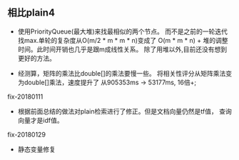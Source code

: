 ## 相比plain4
- 使用PriorityQueue(最大堆)来找最相似的两个节点。
而不是之前的一轮迭代找max.单轮的复杂度从O(m/2 * m * m * n)变成了
O(m * m * n) + 堆的调整时间。此时间开销也几乎是跟m成线性关系。
除了用堆以外,目前还没有想到更好的方法。

- 经测算，矩阵的乘法比double[]的乘法要慢一些。
将相关性评分从矩阵乘法变为double[]乘法，速度提升了
从905353ms -> 53177ms, 16倍+;

fix-20180111
- 根据前面总结的做法对plain检索进行了修正。但是文档向量仍然是tf值，
查询向量才是idf值。

fix-20180129
- 静态变量修复

